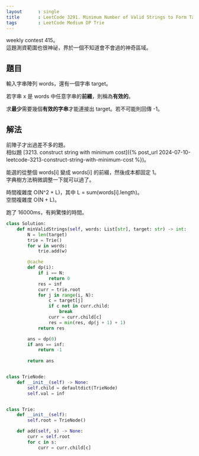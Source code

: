 ```yaml
---
layout      : single
title       : LeetCode 3291. Minimum Number of Valid Strings to Form Target I
tags        : LeetCode Medium DP Trie
---
```

weekly contest 415。  
這題測資範圍也很神祕，界於一個不知道會不會過的神奇區域。  

## 題目

輸入字串陣列 words，還有一個字串 target。  

若字串 x 是 words 中任意字串的**前綴**，則稱為**有效的**。  

求**最少**需要幾個**有效的字串**才能連接出 target。若不可能則回傳 -1。  

## 解法

前陣子才出過差不多的題。  
相似題 [3213. construct string with minimum cost]({% post_url 2024-07-10-leetcode-3213-construct-string-with-minimum-cost %})。  

能選的從整個 words[i] 變成 words[i] 的前綴，然後成本都固定 1。  
字典樹方法稍微調整一下就可以過了。  

時間複雜度 O(N^2 + L)，其中 L = sum(words[i].length)。  
空間複雜度 O(N + L)。  

跑了 16000ms，有夠驚悚的時間。  

```python
class Solution:
    def minValidStrings(self, words: List[str], target: str) -> int:
        N = len(target)
        trie = Trie()
        for w in words:
            trie.add(w)

        @cache
        def dp(i):
            if i == N:
                return 0
            res = inf
            curr = trie.root
            for j in range(i, N):
                c = target[j]
                if c not in curr.child:
                    break
                curr = curr.child[c]
                res = min(res, dp(j + 1) + 1)
            return res 

        ans = dp(0)
        if ans == inf:
            return -1
        
        return ans


class TrieNode:
    def __init__(self) -> None:
        self.child = defaultdict(TrieNode)
        self.val = inf


class Trie:
    def __init__(self):
        self.root = TrieNode()

    def add(self, s) -> None:
        curr = self.root
        for c in s:
            curr = curr.child[c]
```
